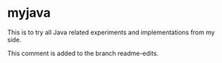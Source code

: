 # myjava
This is to try all Java related experiments and implementations from my side.


This comment is added to the branch readme-edits.

